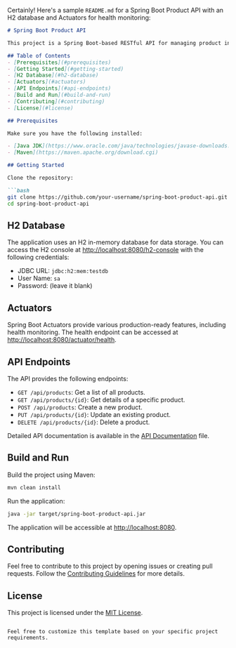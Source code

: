 Certainly! Here's a sample `README.md` for a Spring Boot Product API with an H2 database and Actuators for health monitoring:

```markdown
# Spring Boot Product API

This project is a Spring Boot-based RESTful API for managing product information. It utilizes an H2 database for data storage and includes Spring Boot Actuators for health monitoring.

## Table of Contents
- [Prerequisites](#prerequisites)
- [Getting Started](#getting-started)
- [H2 Database](#h2-database)
- [Actuators](#actuators)
- [API Endpoints](#api-endpoints)
- [Build and Run](#build-and-run)
- [Contributing](#contributing)
- [License](#license)

## Prerequisites

Make sure you have the following installed:

- [Java JDK](https://www.oracle.com/java/technologies/javase-downloads.html) (at least Java 8)
- [Maven](https://maven.apache.org/download.cgi)

## Getting Started

Clone the repository:

```bash
git clone https://github.com/your-username/spring-boot-product-api.git
cd spring-boot-product-api
```

## H2 Database

The application uses an H2 in-memory database for data storage. You can access the H2 console at [http://localhost:8080/h2-console](http://localhost:8080/h2-console) with the following credentials:

- JDBC URL: `jdbc:h2:mem:testdb`
- User Name: `sa`
- Password: (leave it blank)

## Actuators

Spring Boot Actuators provide various production-ready features, including health monitoring. The health endpoint can be accessed at [http://localhost:8080/actuator/health](http://localhost:8080/actuator/health).

## API Endpoints

The API provides the following endpoints:

- `GET /api/products`: Get a list of all products.
- `GET /api/products/{id}`: Get details of a specific product.
- `POST /api/products`: Create a new product.
- `PUT /api/products/{id}`: Update an existing product.
- `DELETE /api/products/{id}`: Delete a product.

Detailed API documentation is available in the [API Documentation](./API_DOCUMENTATION.md) file.

## Build and Run

Build the project using Maven:

```bash
mvn clean install
```

Run the application:

```bash
java -jar target/spring-boot-product-api.jar
```

The application will be accessible at [http://localhost:8080](http://localhost:8080).

## Contributing

Feel free to contribute to this project by opening issues or creating pull requests. Follow the [Contributing Guidelines](CONTRIBUTING.md) for more details.

## License

This project is licensed under the [MIT License](LICENSE).
```

Feel free to customize this template based on your specific project requirements.
